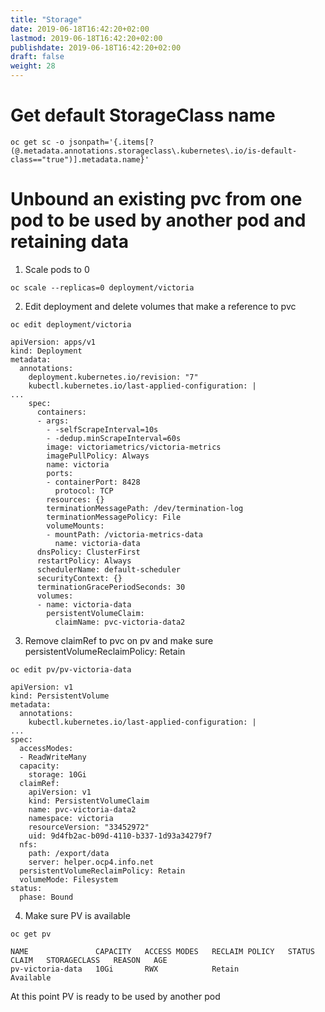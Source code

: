 ```yaml
---
title: "Storage"
date: 2019-06-18T16:42:20+02:00
lastmod: 2019-06-18T16:42:20+02:00
publishdate: 2019-06-18T16:42:20+02:00
draft: false
weight: 28
---
```


# Get default StorageClass name

```
oc get sc -o jsonpath='{.items[?(@.metadata.annotations.storageclass\.kubernetes\.io/is-default-class=="true")].metadata.name}'
```

# Unbound an existing pvc from one pod to be used by another pod and retaining data

1. Scale pods to 0

```
oc scale --replicas=0 deployment/victoria
```

2. Edit deployment and delete volumes that make a reference to pvc

```
oc edit deployment/victoria

apiVersion: apps/v1
kind: Deployment
metadata:
  annotations:
    deployment.kubernetes.io/revision: "7"
    kubectl.kubernetes.io/last-applied-configuration: |
...
    spec:
      containers:
      - args:
        - -selfScrapeInterval=10s
        - -dedup.minScrapeInterval=60s
        image: victoriametrics/victoria-metrics
        imagePullPolicy: Always
        name: victoria
        ports:
        - containerPort: 8428
          protocol: TCP
        resources: {}
        terminationMessagePath: /dev/termination-log
        terminationMessagePolicy: File
        volumeMounts:
        - mountPath: /victoria-metrics-data
          name: victoria-data
      dnsPolicy: ClusterFirst
      restartPolicy: Always
      schedulerName: default-scheduler
      securityContext: {}
      terminationGracePeriodSeconds: 30
      volumes:
      - name: victoria-data
        persistentVolumeClaim:
          claimName: pvc-victoria-data2
```

3. Remove claimRef to pvc on pv and make sure persistentVolumeReclaimPolicy: Retain

```
oc edit pv/pv-victoria-data

apiVersion: v1
kind: PersistentVolume
metadata:
  annotations:
    kubectl.kubernetes.io/last-applied-configuration: |
...
spec:
  accessModes:
  - ReadWriteMany
  capacity:
    storage: 10Gi
  claimRef:
    apiVersion: v1
    kind: PersistentVolumeClaim
    name: pvc-victoria-data2
    namespace: victoria
    resourceVersion: "33452972"
    uid: 9d4fb2ac-b09d-4110-b337-1d93a34279f7
  nfs:
    path: /export/data
    server: helper.ocp4.info.net
  persistentVolumeReclaimPolicy: Retain
  volumeMode: Filesystem
status:
  phase: Bound
```

4. Make sure PV is available

```
oc get pv

NAME               CAPACITY   ACCESS MODES   RECLAIM POLICY   STATUS      CLAIM   STORAGECLASS   REASON   AGE
pv-victoria-data   10Gi       RWX            Retain           Available  
```
At this point PV is ready to be used by another pod
